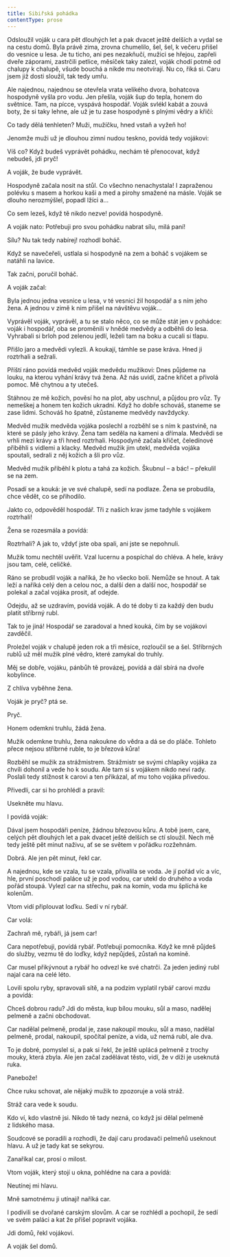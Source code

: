 ```yaml
---
title: Sibiřská pohádka
contentType: prose
---
```


<section>

Odsloužil voják u cara pět dlouhých let a pak dvacet ještě delších a vydal se na cestu domů. Byla právě zima, zrovna chumelilo, šel, šel, k večeru přišel do vesnice u lesa. Je tu ticho, ani pes nezakňučí, mužici se hřejou, zapřeli dveře záporami, zastrčili petlice, měsíček taky zalezl, voják chodí potmě od chalupy k chalupě, všude bouchá a nikde mu neotvírají. Nu co, říká si. Caru jsem již dosti sloužil, tak tedy umřu.

Ale najednou, najednou se otevřela vrata velikého dvora, bohatcova hospodyně vyšla pro vodu. Jen přešla, voják šup do tepla, honem do světnice. Tam, na pícce, vyspává hospodář. Voják svlékl kabát a zouvá boty, že si taky lehne, ale už je tu zase hospodyně s plnými vědry a křičí:

Co tady dělá tenhleten? Muži, mužíčku, hned vstaň a vyžeň ho!

Jenomže muži už je dlouhou zimní nudou teskno, povídá tedy vojákovi:

Víš co? Když budeš vyprávět pohádku, nechám tě přenocovat, když nebudeš, jdi pryč!

A voják, že bude vyprávět.

Hospodyně začala nosit na stůl. Co všechno nenachystala! I zapraženou polévku s masem a horkou kaši a med a pirohy smažené na másle. Voják se dlouho nerozmýšlel, popadl lžíci a…

Co sem lezeš, když tě nikdo nezve! povídá hospodyně.

A voják nato: Potřebuji pro svou pohádku nabrat sílu, milá paní!

Sílu? Nu tak tedy nabírej! rozhodl boháč.

Když se navečeřeli, ustlala si hospodyně na zem a boháč s vojákem se natáhli na lavice.

Tak začni, poručil boháč.

A voják začal:

Byla jednou jedna vesnice u lesa, v té vesnici žil hospodář a s ním jeho žena. A jednou v zimě k nim přišel na návštěvu voják…

Vyprávěl voják, vyprávěl, a tu se stalo něco, co se může stát jen v pohádce: voják i hospodář, oba se proměnili v hnědé medvědy a odběhli do lesa. Vyhrabali si brloh pod zelenou jedlí, leželi tam na boku a cucali si tlapu.

Přišlo jaro a medvědi vylezli. A koukají, támhle se pase kráva. Hned ji roztrhali a sežrali.

Příští ráno povídá medvěd voják medvědu mužikovi: Dnes půjdeme na louku, na kterou vyhání krávy tvá žena. Až nás uvidí, začne křičet a přivolá pomoc. Mě chytnou a ty utečeš.

Stáhnou ze mě kožich, pověsí ho na plot, aby uschnul, a půjdou pro vůz. Ty nemeškej a honem ten kožich ukradni. Když ho dobře schováš, staneme se zase lidmi. Schováš ho špatně, zůstaneme medvědy navždycky.

Medvěd mužik medvěda vojáka poslechl a rozběhl se s ním k pastvině, na které se pásly jeho krávy. Žena tam seděla na kameni a dřímala. Medvědi se vrhli mezi krávy a tři hned roztrhali. Hospodyně začala křičet, čeledínové přiběhli s vidlemi a klacky. Medvěd mužik jim utekl, medvěda vojáka spoutali, sedrali z něj kožich a šli pro vůz.

Medvěd mužik přiběhl k plotu a tahá za kožich. Škubnul – a bác! – překulil se na zem.

Posadí se a kouká: je ve své chalupě, sedí na podlaze. Žena se probudila, chce vědět, co se přihodilo.

Jakto co, odpověděl hospodář. Tři z našich krav jsme tadyhle s vojákem roztrhali!

Žena se rozesmála a povídá:

Roztrhali? A jak to, vždyť jste oba spali, ani jste se nepohnuli.

Mužik tomu nechtěl uvěřit. Vzal lucernu a pospíchal do chléva. A hele, krávy jsou tam, celé, celičké.

Ráno se probudil voják a naříká, že ho všecko bolí. Nemůže se hnout. A tak leží a naříká celý den a celou noc, a další den a další noc, hospodář se polekal a začal vojáka prosit, ať odejde.

Odejdu, až se uzdravím, povídá voják. A do té doby ti za každý den budu platit stříbrný rubl.

Tak to je jiná! Hospodář se zaradoval a hned kouká, čím by se vojákovi zavděčil.

</section>

<section>

Proležel voják v chalupě jeden rok a tři měsíce, rozloučil se a šel. Stříbrných rublů už měl mužik plné vědro, které zamykal do truhly.

Měj se dobře, vojáku, pánbůh tě provázej, povídá a dál sbírá na dvoře kobylince.

Z chlíva vyběhne žena.

Voják je pryč? ptá se.

Pryč.

Honem odemkni truhlu, žádá žena.

Mužik odemkne truhlu, žena nakoukne do vědra a dá se do pláče. Tohleto přece nejsou stříbrné ruble, to je březová kůra!

Rozběhl se mužik za strážmistrem. Strážmistr se svými chlapíky vojáka za chvíli dohonil a vede ho k soudu. Ale tam si s vojákem nikdo neví rady. Poslali tedy stížnost k carovi a ten přikázal, ať mu toho vojáka přivedou.

Přivedli, car si ho prohlédl a pravil:

Usekněte mu hlavu.

I povídá voják:

Dával jsem hospodáři peníze, žádnou březovou kůru. A tobě jsem, care, celých pět dlouhých let a pak dvacet ještě delších se ctí sloužil. Nech mě tedy ještě pět minut naživu, ať se se světem v pořádku rozžehnám.

Dobrá. Ale jen pět minut, řekl car.

A najednou, kde se vzala, tu se vzala, přivalila se voda. Je jí pořád víc a víc, hle, první poschodí paláce už je pod vodou, car utekl do druhého a voda pořád stoupá. Vylezl car na střechu, pak na komín, voda mu šplíchá ke kolenům.

Vtom vidí připlouvat loďku. Sedí v ní rybář.

Car volá:

Zachraň mě, rybáři, já jsem car!

Cara nepotřebuji, povídá rybář. Potřebuji pomocníka. Když ke mně půjdeš do služby, vezmu tě do loďky, když nepůjdeš, zůstaň na komíně.

Car musel přikývnout a rybář ho odvezl ke své chatrči. Za jeden jediný rubl najal cara na celé léto.

Lovili spolu ryby, spravovali sítě, a na podzim vyplatil rybář carovi mzdu a povídá:

Chceš dobrou radu? Jdi do města, kup bílou mouku, sůl a maso, nadělej pelmeně a začni obchodovat.

Car nadělal pelmeně, prodal je, zase nakoupil mouku, sůl a maso, nadělal pelmeně, prodal, nakoupil, spočítal peníze, a vida, už nemá rubl, ale dva.

To je dobré, pomyslel si, a pak si řekl, že ještě uplácá pelmeně z trochy mouky, která zbyla. Ale jen začal zadělávat těsto, vidí, že v díži je useknutá ruka.

Panebože!

Chce ruku schovat, ale nějaký mužik to zpozoruje a volá stráž.

Stráž cara vede k soudu.

Kdo ví, kdo vlastně jsi. Nikdo tě tady nezná, co když jsi dělal pelmeně z lidského masa.

Soudcové se poradili a rozhodli, že dají caru prodavači pelmeňů useknout hlavu. A už je tady kat se sekyrou.

Zanaříkal car, prosí o milost.

Vtom voják, který stojí u okna, pohlédne na cara a povídá:

Neutínej mi hlavu.

Mně samotnému ji utínají! naříká car.

I podivili se dvořané carským slovům. A car se rozhlédl a pochopil, že sedí ve svém paláci a kat že přišel popravit vojáka.

Jdi domů, řekl vojákovi.

A voják šel domů.

</section>
